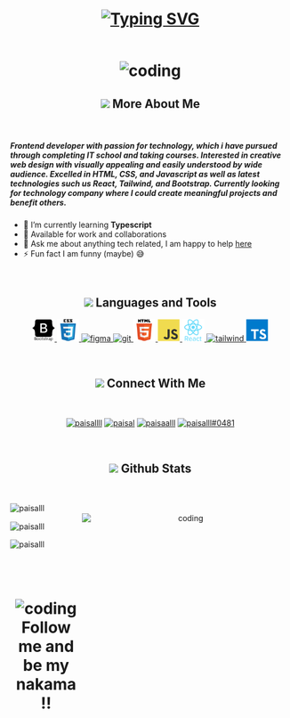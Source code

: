 <h1 align="center"><a href="https://git.io/typing-svg"><img src="https://readme-typing-svg.demolab.com?font=poppins&size=30&duration=3000&pause=1000&color=EBF727&center=true&vCenter=true&width=435&lines=Hi+%F0%9F%98%81%2C+I'm+Faizal+Triasa;Front+End+Develover" alt="Typing SVG" /></a></h1>
<h1 align="center"><img align="center" alt="coding" width="900" height="400" style="margin-top:20px" src="https://media.giphy.com/media/T7Qx28nEdo9NK/giphy.gif"/></h1>

<h2 align="center" ><img src="https://media.giphy.com/media/4mdWQOVTp2LutMqJKV/giphy.gif" witdh="50" height="50"/> <b> More About Me </b></h2>
</br>
<h5 align="left">Frontend developer with passion for technology, which i have pursued through completing IT school and taking courses. Interested in creative web design with visually appealing and easily understood by wide audience. Excelled in HTML, CSS, and Javascript as well as latest technologies such us React, Tailwind, and Bootstrap. Currently looking for technology company where I could create meaningful projects and benefit others.</h5>

- 🌱 I’m currently learning <b>Typescript</b>
- 👯 Available for work and collaborations
- 💬 Ask me about anything tech related, I am happy to help [here](faizaltriasaa@gmail.com)
- ⚡ Fun fact I am funny (maybe) 😅
</br>
<h2 align="center"><img src="https://media.giphy.com/media/Kfl09udXYhbjajJwEt/giphy.gif" witdh="50" height="50"/> <b>Languages and Tools</b></h2>
<p align="center"> <a href="https://getbootstrap.com" target="_blank" rel="noreferrer"> <img src="https://raw.githubusercontent.com/devicons/devicon/master/icons/bootstrap/bootstrap-plain-wordmark.svg" alt="bootstrap" width="40" height="40"/> </a> <a href="https://www.w3schools.com/css/" target="_blank" rel="noreferrer"> <img src="https://raw.githubusercontent.com/devicons/devicon/master/icons/css3/css3-original-wordmark.svg" alt="css3" width="40" height="40"/> </a> <a href="https://www.figma.com/" target="_blank" rel="noreferrer"> <img src="https://www.vectorlogo.zone/logos/figma/figma-icon.svg" alt="figma" width="40" height="40"/> </a> <a href="https://git-scm.com/" target="_blank" rel="noreferrer"> <img src="https://www.vectorlogo.zone/logos/git-scm/git-scm-icon.svg" alt="git" width="40" height="40"/> </a> <a href="https://www.w3.org/html/" target="_blank" rel="noreferrer"> <img src="https://raw.githubusercontent.com/devicons/devicon/master/icons/html5/html5-original-wordmark.svg" alt="html5" width="40" height="40"/> </a> <a href="https://developer.mozilla.org/en-US/docs/Web/JavaScript" target="_blank" rel="noreferrer"> <img src="https://raw.githubusercontent.com/devicons/devicon/master/icons/javascript/javascript-original.svg" alt="javascript" width="40" height="40"/> </a> <a href="https://reactjs.org/" target="_blank" rel="noreferrer"> <img src="https://raw.githubusercontent.com/devicons/devicon/master/icons/react/react-original-wordmark.svg" alt="react" width="40" height="40"/> </a> <a href="https://tailwindcss.com/" target="_blank" rel="noreferrer"> <img src="https://www.vectorlogo.zone/logos/tailwindcss/tailwindcss-icon.svg" alt="tailwind" width="40" height="40"/> </a> <a href="https://www.typescriptlang.org/" target="_blank" rel="noreferrer"> <img src="https://raw.githubusercontent.com/devicons/devicon/master/icons/typescript/typescript-original.svg" alt="typescript" width="40" height="40"/> </a> </p>

</br>

<h2 align="center"><img src="https://media.giphy.com/media/LROTJg8EPAxGUs2fhb/giphy.gif" witdh="50" height="50"/> <b>Connect With Me</b></h2>
</br>
<p align="center">
<a href="https://linkedin.com/in/paisallll" target="blank"><img align="center" src="https://raw.githubusercontent.com/rahuldkjain/github-profile-readme-generator/master/src/images/icons/Social/linked-in-alt.svg" alt="paisallll" height="30" width="40" /></a>
<a href="https://fb.com/paisal" target="blank"><img align="center" src="https://raw.githubusercontent.com/rahuldkjain/github-profile-readme-generator/master/src/images/icons/Social/facebook.svg" alt="paisal" height="30" width="40" /></a>
<a href="https://instagram.com/paisaalll" target="blank"><img align="center" src="https://raw.githubusercontent.com/rahuldkjain/github-profile-readme-generator/master/src/images/icons/Social/instagram.svg" alt="paisaalll" height="30" width="40" /></a>
<a href="https://discord.gg/paisalll#0481" target="blank"><img align="center" src="https://raw.githubusercontent.com/rahuldkjain/github-profile-readme-generator/master/src/images/icons/Social/discord.svg" alt="paisalll#0481" height="30" width="40" /></a>
</p>
</br>


<h2 align="center"><img src="https://media.giphy.com/media/AynUwd5uKhIevEWx54/giphy.gif" witdh="50" height="50"/> <b>Github Stats</b></h2>
</br>

<p align="center"><img align="right" alt="coding" width="375" height="600" style="margin-top:20px" src="https://media.giphy.com/media/Yfl7CS7vQqnebA69aH/giphy.gif"></p>
<p>
  
  <img align="center" width="375" height="200" src="https://github-readme-stats.vercel.app/api/top-langs?username=paisalll&show_icons=true&&theme=gruvbox&locale=en&layout=compact" alt="paisalll" /></p>

<p><img align="center" width="375" height="200" src="https://github-readme-stats.vercel.app/api?username=paisalll&show_icons=true&&theme=gruvbox&locale=en" alt="paisalll" /></p>
<p><img align="center" width="375" height="200" src="https://github-readme-streak-stats.herokuapp.com/?user=paisalll&&theme=gruvbox" alt="paisalll" /></p>
</br>
<h1 align="center"><img alt="coding" width="50" height="50" style="margin-top:20px" src="https://media.giphy.com/media/YqFACC5oHsyy3l31k1/giphy.gif"> Follow me and be my nakama !!</h1>

